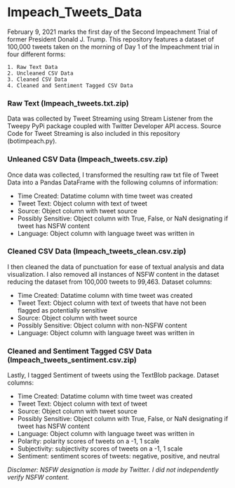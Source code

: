 # Impeach_Tweets_Data

February 9, 2021 marks the first day of the Second Impeachment Trial of former President Donald J. Trump.
This repository features a dataset of 100,000 tweets taken on the morning of Day 1 of the Impeachment trial in four different forms:

    1. Raw Text Data
    2. Uncleaned CSV Data
    3. Cleaned CSV Data
    4. Cleaned and Sentiment Tagged CSV Data

### Raw Text (Impeach_tweets.txt.zip)

Data was collected by Tweet Streaming using Stream Listener from the Tweepy PyPi package coupled with Twitter Developer API access. Source Code for Tweet Streaming is also included in this repository (botimpeach.py).

### Unleaned CSV Data (Impeach_tweets.csv.zip)

Once data was collected, I transformed the resulting raw txt file of Tweet Data into a Pandas DataFrame with the following columns of information:

* Time Created: Datatime column with time tweet was created
* Tweet Text: Object column with text of tweet
* Source: Object column with tweet source
* Possibly Sensitive: Object column with True, False, or NaN designating if tweet has NSFW content
* Language: Object column with language tweet was written in

### Cleaned CSV Data (Impeach_tweets_clean.csv.zip)

I then cleaned the data of punctuation for ease of textual analysis and data visualization. I also removed all instances of NSFW content in the dataset reducing the dataset from 100,000 tweets to 99,463. Dataset columns:

* Time Created: Datatime column with time tweet was created
* Tweet Text: Object column with text of tweets that have not been flagged as potentially sensitive
* Source: Object column with tweet source
* Possibly Sensitive: Object column with non-NSFW content
* Language: Object column with language tweet was written in

### Cleaned and Sentiment Tagged CSV Data (Impeach_tweets_sentiment.csv.zip)

Lastly, I tagged Sentiment of tweets using the TextBlob package. Dataset columns:

* Time Created: Datatime column with time tweet was created
* Tweet Text: Object column with text of tweet
* Source: Object column with tweet source
* Possibly Sensitive: Object column with True, False, or NaN designating if tweet has NSFW content
* Language: Object column with language tweet was written in
* Polarity: polarity scores of tweets on a -1, 1 scale
* Subjectivity: subjectivity scores of tweets on a -1, 1 scale
* Sentiment: sentiment scores of tweets: negative, positive, and neutral

*Disclamer: NSFW designation is made by Twitter. I did not independently verify NSFW content.*
